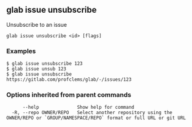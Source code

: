 ## glab issue unsubscribe

Unsubscribe to an issue

```
glab issue unsubscribe <id> [flags]
```

### Examples

```
$ glab issue unsubscribe 123
$ glab issue unsub 123
$ glab issue unsubscribe https://gitlab.com/profclems/glab/-/issues/123

```

### Options inherited from parent commands

```
      --help              Show help for command
  -R, --repo OWNER/REPO   Select another repository using the OWNER/REPO or `GROUP/NAMESPACE/REPO` format or full URL or git URL
```


